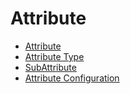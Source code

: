 # Attribute

  * [Attribute](/beta/attribute/attribute)
  * [Attribute Type](/beta/attribute/type)
  * [SubAttribute](/beta/attribute/sub)
  * [Attribute Configuration](/beta/attribute/configuration)
